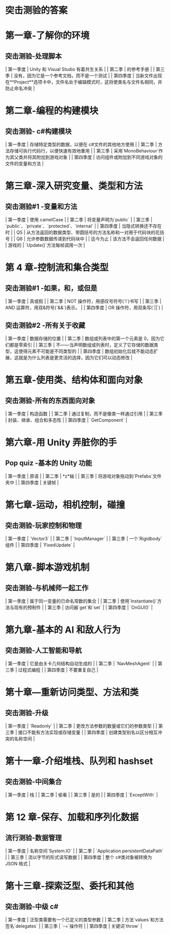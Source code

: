 # 突击测验的答案

# 第一章-了解你的环境

## 突击测验-处理脚本

<colgroup><col> <col></colgroup> 
| 第一季度 | Unity 和 Visual Studio 有着共生关系 |
| 第二季 | 的参考手册 |
| 第三季 | 没有，因为它是一个参考文档，而不是一个测试 |
| 第四季度 | 当新文件出现在**Project**选项卡中，文件名处于编辑模式时，这将使类名与文件名相同，并防止命名冲突 |

# 第二章-编程的构建模块

## 突击测验- c#构建模块

<colgroup><col> <col></colgroup> 
| 第一季度 | 存储特定类型的数据，以便在 c#文件的其他地方使用 |
| 第二季 | 方法存储可执行代码行，以便快速有效地重用 |
| 第三季 | 采用`MonoBehaviour`作为其父类并将其附加到游戏对象 |
| 第四季度 | 访问组件或附加到不同游戏对象的文件的变量和方法 |

# 第三章-深入研究变量、类型和方法

## 突击测验#1 -变量和方法

<colgroup><col> <col></colgroup> 
| 第一季度 | 使用 camelCase |
| 第二季 | 将变量声明为`public` |
| 第三季 | `public`、`private`、`protected`、`internal` |
| 第四季度 | 当隐式转换还不存在时 |
| Q5 | 从方法返回的数据类型、带圆括号的方法名称和一对用于代码块的花括号 |
| Q6 | 允许参数数据传递到代码块中 |
| 迄今为止 | 该方法不会返回任何数据 |
| 游戏的 | `Update()`方法每帧调用一次 |

# 第 4 章-控制流和集合类型

## 突击测验#1 -如果，和，或但是

<colgroup><col> <col></colgroup> 
| 第一季度 | 真或假 |
| 第二季 | NOT 操作符，用感叹号符号(`!`)书写 |
| 第三季 | AND 运算符，用双&符号(`&&`)表示。 |
| 第四季度 | OR 操作符，用双条写(`&#124;&#124;`) |

## 突击测验#2 -所有关于收藏

<colgroup><col> <col></colgroup> 
| 第一季度 | 数据存储的位置 |
| 第二季 | 数组或列表中的第一个元素是 0，因为它们都是零索引 |
| 第三季 | 不——当声明数组或列表时，定义了它存储的数据类型，这使得元素不可能是不同类型的 |
| 第四季度 | 数组初始化后就不能动态扩展，这就是为什么列表是更灵活的选择，因为它们可以动态修改 |

# 第五章-使用类、结构体和面向对象

## 突击测验-所有的东西面向对象

<colgroup><col> <col></colgroup> 
| 第一季度 | 构造函数 |
| 第二季 | 通过复制，而不是像类一样通过引用 |
| 第三季 | 封装、继承、组合和多态性 |
| 第四季度 | `GetComponent` |

# 第六章-用 Unity 弄脏你的手

## Pop quiz -基本的 Unity 功能

<colgroup><col> <col></colgroup> 
| 第一季度 | 原语 |
| 第二季 | *z*轴 |
| 第三季 | 将游戏对象拖动到`Prefabs`文件夹中 |
| 第四季度 | 关键帧 |

# 第七章-运动，相机控制，碰撞

## 突击测验-玩家控制和物理

<colgroup><col> <col></colgroup> 
| 第一季度 | `Vector3` |
| 第二季 | `InputManager` |
| 第三季 | 一个`Rigidbody`组件 |
| 第四季度 | `FixedUpdate` |

# 第八章-脚本游戏机制

## 突击测验-与机械师一起工作

<colgroup><col> <col></colgroup> 
| 第一季度 | 属于同一变量的已命名常数的集合 |
| 第二季 | 使用`Instantiate()`方法与现有的预制件 |
| 第三季 | 访问器`get`和`set` |
| 第四季度 | `OnGUI()` |

# 第九章-基本的 AI 和敌人行为

## 突击测验-人工智能和导航

<colgroup><col> <col></colgroup> 
| 第一季度 | 它是由关卡几何结构自动生成的 |
| 第二季 | `NavMeshAgent` |
| 第三季 | 过程式编程 |
| 第四季度 | 不要重复自己 |

# 第十章—重新访问类型、方法和类

## 突击测验-升级

<colgroup><col> <col></colgroup> 
| 第一季度 | `Readonly` |
| 第二季 | 更改方法参数的数量或它们的参数类型 |
| 第三季 | 接口不能有方法实现或存储变量 |
| 第四季度 | 创建类型别名以区分相互冲突的名称空间 |

# 第十一章-介绍堆栈、队列和 hashset

## 突击测验-中间集合

<colgroup><col> <col></colgroup> 
| 第一季度 | 栈 |
| 第二季 | 偷看 |
| 第三季 | 是的 |
| 第四季度 | `ExceptWith` |

# 第 12 章-保存、加载和序列化数据

## 流行测验-数据管理

<colgroup><col> <col></colgroup> 
| 第一季度 | 名称空间`System.IO` |
| 第二季 | `Application.persistentDataPath` |
| 第三季 | 流以字节的形式读写数据 |
| 第四季度 | 整个 c#类对象被转换为 JSON 格式 |

# 第十三章-探索泛型、委托和其他

## 突击测验-中级 c#

<colgroup><col> <col></colgroup> 
| 第一季度 | 泛型类需要有一个已定义的类型参数 |
| 第二季 | 方法`values`和方法签名`delegates` |
| 第三季 | `-=`操作符 |
| 第四季度 | 关键词`throw` |